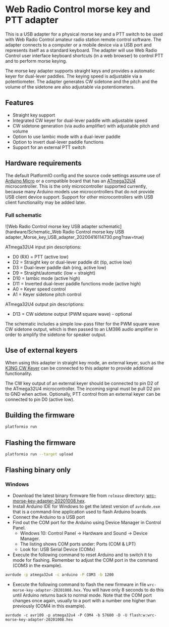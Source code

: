 # Web Radio Control morse key and PTT adapter

This is a USB adapter for a physical morse key and a PTT switch to be used with Web Radio Control
amateur radio station remote control software. The adapter connects to a computer or a mobile device via a USB port
and represents itself as a standard keyboard. The adapter will use Web Radio Control user interface keyboard shortcuts
(in a web browser) to control PTT and to perform morse keying.

The morse key adapter supports straight keys and provides a automatic keyer for dual-lever paddles.
The keying speed is adjustable via a potentiometer. The adapter generates CW sidetone and the pitch
and the volume of the sidetone are also adjustable via potentiometers.

## Features

* Straight key support
* Integrated CW keyer for dual-lever paddle with adjustable speed
* CW sidetone generation (via audio amplifier) with adjustable pitch and volume
* Option to use Iambic mode with a dual-lever paddle
* Option to invert dual-lever paddle functions
* Support for an external PTT switch

## Hardware requirements

The default PlatformIO config and the source code settings assume use of [Arduino Micro](https://store.arduino.cc/arduino-micro)
or a compatible board that has an [ATmega32U4](https://www.microchip.com/wwwproducts/en/ATMEGA32U4) microcontroller.
This is the only microcontroller supported currently, because many Arduino models use microcontrollers that
do not provide USB client device support. Support for other microcontrollers with USB client functionality may be added later.

### Full schematic

![Web Radio Control morse key USB adapter schematic](hardware/Schematic_Web Radio Control morse key USB adapter_Morse_key_USB_adapter_20200416114730.png?raw=true)

ATmega32U4 input pin descriptions:

* D0 (RX) = PTT (active low)
* D2 = Straight key or dual-lever paddle dit (tip, active low)
* D3 = Dual-lever paddle dah (ring, active low)
* D9 = Straight/automatic (low = straight)
* D10 = Iambic mode (active high)
* D11 = Inverted dual-lever paddle functions mode (active high)
* A0 = Keyer speed control
* A1 = Keyer sidetone pitch control

ATmega32U4 output pin descriptions:

* D13 = CW sidetone output (PWM square wave) - optional

The schematic includes a simple low-pass filter for the PWM square wave
CW sidetone output, which is then passed to an LM386 audio amplifier
in order to amplify the sidetone for speaker output.

## Use of external keyers

When using this adapter in straight key mode, an external keyer, such as the
[K3NG CW Keyer](https://blog.radioartisan.com/arduino-cw-keyer/) can be connected
to this adapter to provide additional functionality.

The CW key output of an external keyer should be connected to pin D2
of the ATmega32U4 microcontroller. The incoming signal must be pull D2 pin to GND
when active. Optionally, PTT control from an external keyer can be connected
to pin D0 (active low). 

## Building the firmware

```bash
platformio run
```

## Flashing the firmware

```bash
platformio run --target upload
```

## Flashing binary only

### Windows

* Download the latest binary firmware file from `release` directory: [wrc-morse-key-adapter-20201008.hex](release/wrc-morse-key-adapter-20201008.hex).
* Install Arduino IDE for Windows to get the latest version of `avrdude.exe` that
  is a command-line application used to flash Arduino boards.
* Connect the Arduino to a USB port
* Find out the COM port for the Arduino using Device Manager in Control Panel.
  * Windows 10: Control Panel -> Hardware and Sound -> Device Manager.
  * The listing shows COM ports under: Ports (COM & LPT)
  * Look for: USB Serial Device (COMx)
* Execute the following command to reset Arduino and to switch it to mode for flashing.
  Remember to adjust the COM port in the command (COM3 in the example).
```bash
avrdude -p atmega32u4 -c arduino -P COM3 -b 1200
  ```
* Execute the following command to flash the new firmware in file `wrc-morse-key-adapter-20201008.hex`.
  You will have only 8 seconds to do this until Arduino returns back to normal mode.
  Note that the COM port changes once again, usually to a port with
  a number one higher than previously (COM4 in this example).
```
avrdude -c avr109 -p atmega32u4 -P COM4 -b 57600 -D -U flash:w:wrc-morse-key-adapter-20201008.hex
```
